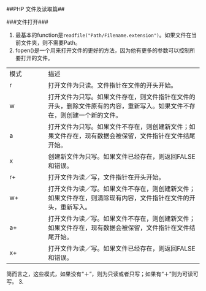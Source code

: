 ##PHP 文件及读取篇##

###文件打开###
1. 最基本的function是`readfile("Path/Filename.extension")`。如果文件在当前文件夹，则不需要Path。
2. fopen()是一个用来打开文件的更好的方法，因为他有更多的参数可以控制所要打开的文件。

<table width="100%">
	<col width="20%">
 	<col width="80%">
	<tr>
		<td>模式</td>
		<td>描述</td>
	</tr>
	<tr>
		<td>r</td>
		<td>打开文件为只读。文件指针在文件的开头开始。</td>
	</tr>
	<tr>
		<td>w</td>
		<td>打开文件为只写。如果文件存在，则文件指针在文件的开头，删除文件原有的内容，重新写入。如果文件不存在，则创建一个新的文件。</td>
	</tr>
	<tr>
		<td>a</td>
		<td>打开文件为只写。如果文件不存在，则创建新文件；如果文件存在，现有数据会被保留，文件指针在文件结尾开始。</td>
	</tr>
	<tr>
		<td>x</td>
		<td>创建新文件为只写。如果文件已经存在，则返回FALSE和错误。</td>
	</tr>
	<tr>
		<td>r+</td>
		<td>打开文件为读／写，文件指针在开头开始。</td>
	</tr>
	<tr>
		<td>w+</td>
		<td>打开文件为读／写。如果文件不存在，则创建新文件；如果文件存在，则清除现有内容，文件指针在文件的开头，重新写入。</td>
	</tr>
	<tr>
		<td>a+</td>
		<td>打开文件为读／写。如果文件不存在，则创建新文件；如果文件存在，现有数据会被保留，文件指针在文件结尾开始。</td>
	</tr>
	<tr>
		<td>x+</td>
		<td>打开文件为读／写。如果文件已经存在，则返回FALSE和错误。</td>
	</tr>
</table>
	简而言之，这些模式，如果没有“＋”，则为只读或者只写；如果有“＋”则为可读可写。
3. 